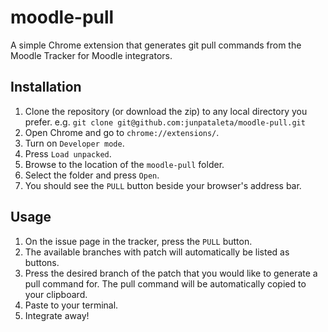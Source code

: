 # moodle-pull
A simple Chrome extension that generates git pull commands from the Moodle Tracker for Moodle integrators.

## Installation
1. Clone the repository (or download the zip) to any local directory you prefer. e.g.
`git clone git@github.com:junpataleta/moodle-pull.git`
2. Open Chrome and go to `chrome://extensions/`.
3. Turn on `Developer mode`.
4. Press `Load unpacked`.
5. Browse to the location of the `moodle-pull` folder.
6. Select the folder and press `Open`.
7. You should see the `PULL` button beside your browser's address bar.

## Usage
1. On the issue page in the tracker, press the `PULL` button.
2. The available branches with patch will automatically be listed as buttons.
3. Press the desired branch of the patch that you would like to generate a pull command for. The pull command will be automatically copied to your clipboard.
4. Paste to your terminal.
5. Integrate away!
